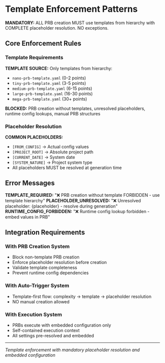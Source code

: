 # Template Enforcement Patterns

**MANDATORY:** ALL PRB creation MUST use templates from hierarchy with COMPLETE placeholder resolution. NO exceptions.

## Core Enforcement Rules

### Template Requirements
**TEMPLATE SOURCE:** Only templates from hierarchy:
- `nano-prb-template.yaml` (0-2 points)
- `tiny-prb-template.yaml` (3-5 points) 
- `medium-prb-template.yaml` (6-15 points)
- `large-prb-template.yaml` (16-30 points)
- `mega-prb-template.yaml` (30+ points)

**BLOCKED:** PRB creation without templates, unresolved placeholders, runtime config lookups, manual PRB structures

### Placeholder Resolution
**COMMON PLACEHOLDERS:**
- `[FROM_CONFIG]` → Actual config values
- `[PROJECT_ROOT]` → Absolute project path
- `[CURRENT_DATE]` → System date
- `[SYSTEM_NATURE]` → Project system type
- All placeholders MUST be resolved at generation time

## Error Messages

**TEMPLATE_REQUIRED:** "❌ PRB creation without template FORBIDDEN - use template hierarchy"
**PLACEHOLDER_UNRESOLVED:** "❌ Unresolved placeholder: {placeholder} - resolve during generation"
**RUNTIME_CONFIG_FORBIDDEN:** "❌ Runtime config lookup forbidden - embed values in PRB"

## Integration Requirements

### With PRB Creation System
- Block non-template PRB creation
- Enforce placeholder resolution before creation
- Validate template completeness
- Prevent runtime config dependencies

### With Auto-Trigger System  
- Template-first flow: complexity → template → placeholder resolution
- NO manual creation allowed

### With Execution System
- PRBs execute with embedded configuration only
- Self-contained execution context
- All settings pre-resolved and embedded

---
*Template enforcement with mandatory placeholder resolution and embedded configuration*